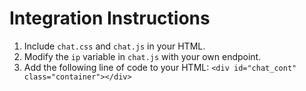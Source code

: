 
# Integration Instructions

1. Include `chat.css` and `chat.js` in your HTML.
2. Modify the `ip` variable in `chat.js` with your own endpoint.
3. Add the following line of code to your HTML:
``` <div id="chat_cont" class="container"></div> ``` 
